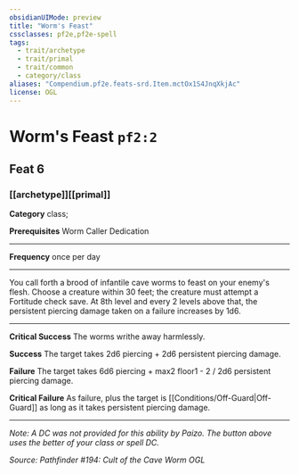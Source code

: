 ```yaml
---
obsidianUIMode: preview
title: "Worm's Feast"
cssclasses: pf2e,pf2e-spell
tags:
  - trait/archetype
  - trait/primal
  - trait/common
  - category/class
aliases: "Compendium.pf2e.feats-srd.Item.mctOx1S4JnqXkjAc"
license: OGL
---
```

# Worm's Feast `pf2:2`
## Feat 6
### [[archetype]][[primal]]

**Category** class; 



**Prerequisites** Worm Caller Dedication
* * *
**Frequency** once per day

* * *

You call forth a brood of infantile cave worms to feast on your enemy's flesh. Choose a creature within 30 feet; the creature must attempt a Fortitude check save. At 8th level and every 2 levels above that, the persistent piercing damage taken on a failure increases by 1d6.

* * *

**Critical Success** The worms writhe away harmlessly.

**Success** The target takes 2d6 piercing + 2d6 persistent piercing damage.

**Failure** The target takes 6d6 piercing + max2 floor1 - 2 / 2d6 persistent piercing damage.

**Critical Failure** As failure, plus the target is [[Conditions/Off-Guard|Off-Guard]] as long as it takes persistent piercing damage.

* * *

_Note: A DC was not provided for this ability by Paizo. The button above uses the better of your class or spell DC._

*Source: Pathfinder #194: Cult of the Cave Worm*
*OGL*
